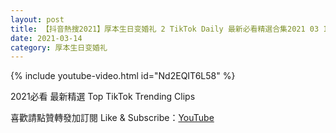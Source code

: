 ```yaml
---
layout: post
title: 【抖音熱搜2021】厚本生日变婚礼 2 TikTok Daily 最新必看精選合集2021 03 14
date: 2021-03-14
category: 厚本生日变婚礼
---
```


{% include youtube-video.html id="Nd2EQIT6L58" %}

2021必看 最新精選 Top TikTok Trending Clips

喜歡請點贊轉發加訂閱 Like & Subscribe：[YouTube](https://www.youtube.com/channel/UCAoR7VcanIPd04uEq_GIylA/videos)

